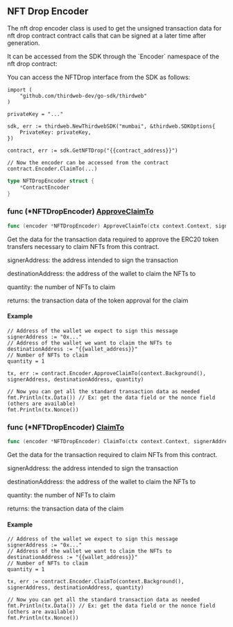 
## NFT Drop Encoder

The nft drop encoder class is used to get the unsigned transaction data for nft drop contract contract calls that can be signed at a later time after generation\.

It can be accessed from the SDK through the \`Encoder\` namespace of the nft drop contract:

You can access the NFTDrop interface from the SDK as follows:

```
import (
	"github.com/thirdweb-dev/go-sdk/thirdweb"
)

privateKey = "..."

sdk, err := thirdweb.NewThirdwebSDK("mumbai", &thirdweb.SDKOptions{
	PrivateKey: privateKey,
})

contract, err := sdk.GetNFTDrop("{{contract_address}}")

// Now the encoder can be accessed from the contract
contract.Encoder.ClaimTo(...)
```

```go
type NFTDropEncoder struct {
    *ContractEncoder
}
```

### func \(\*NFTDropEncoder\) [ApproveClaimTo](<https://github.com/thirdweb-dev/go-sdk/blob/main/thirdweb/nft_drop_encoder.go#L88>)

```go
func (encoder *NFTDropEncoder) ApproveClaimTo(ctx context.Context, signerAddress string, destinationAddress string, quantity int) (*types.Transaction, error)
```

Get the data for the transaction data required to approve the ERC20 token transfers necessary to claim NFTs from this contract\.

signerAddress: the address intended to sign the transaction

destinationAddress: the address of the wallet to claim the NFTs to

quantity: the number of NFTs to claim

returns: the transaction data of the token approval for the claim

#### Example

```
// Address of the wallet we expect to sign this message
signerAddress := "0x..."
// Address of the wallet we want to claim the NFTs to
destinationAddress := "{{wallet_address}}"
// Number of NFTs to claim
quantity = 1

tx, err := contract.Encoder.ApproveClaimTo(context.Background(), signerAddress, destinationAddress, quantity)

// Now you can get all the standard transaction data as needed
fmt.Println(tx.Data()) // Ex: get the data field or the nonce field (others are available)
fmt.Println(tx.Nonce())
```

### func \(\*NFTDropEncoder\) [ClaimTo](<https://github.com/thirdweb-dev/go-sdk/blob/main/thirdweb/nft_drop_encoder.go#L127>)

```go
func (encoder *NFTDropEncoder) ClaimTo(ctx context.Context, signerAddress string, destinationAddress string, quantity int) (*types.Transaction, error)
```

Get the data for the transaction required to claim NFTs from this contract\.

signerAddress: the address intended to sign the transaction

destinationAddress: the address of the wallet to claim the NFTs to

quantity: the number of NFTs to claim

returns: the transaction data of the claim

#### Example

```
// Address of the wallet we expect to sign this message
signerAddress := "0x..."
// Address of the wallet we want to claim the NFTs to
destinationAddress := "{{wallet_address}}"
// Number of NFTs to claim
quantity = 1

tx, err := contract.Encoder.ClaimTo(context.Background(), signerAddress, destinationAddress, quantity)

// Now you can get all the standard transaction data as needed
fmt.Println(tx.Data()) // Ex: get the data field or the nonce field (others are available)
fmt.Println(tx.Nonce())
```
